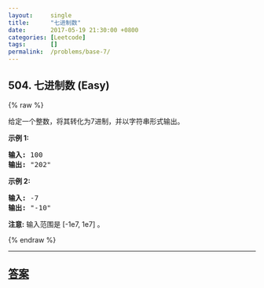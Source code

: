 ```yaml
---
layout:     single
title:      "七进制数"
date:       2017-05-19 21:30:00 +0800
categories: [Leetcode]
tags:       []
permalink:  /problems/base-7/
---
```


## 504. 七进制数 (Easy)

{% raw %}

<p>给定一个整数，将其转化为7进制，并以字符串形式输出。</p>

<p><strong>示例 1:</strong></p>

<pre>
<strong>输入:</strong> 100
<strong>输出:</strong> &quot;202&quot;
</pre>

<p><strong>示例 2:</strong></p>

<pre>
<strong>输入:</strong> -7
<strong>输出:</strong> &quot;-10&quot;
</pre>

<p><strong>注意:</strong> 输入范围是&nbsp;[-1e7, 1e7] 。</p>

{% endraw %}

---

## [答案](https://github.com/openset/leetcode/tree/master/problems/base-7)
